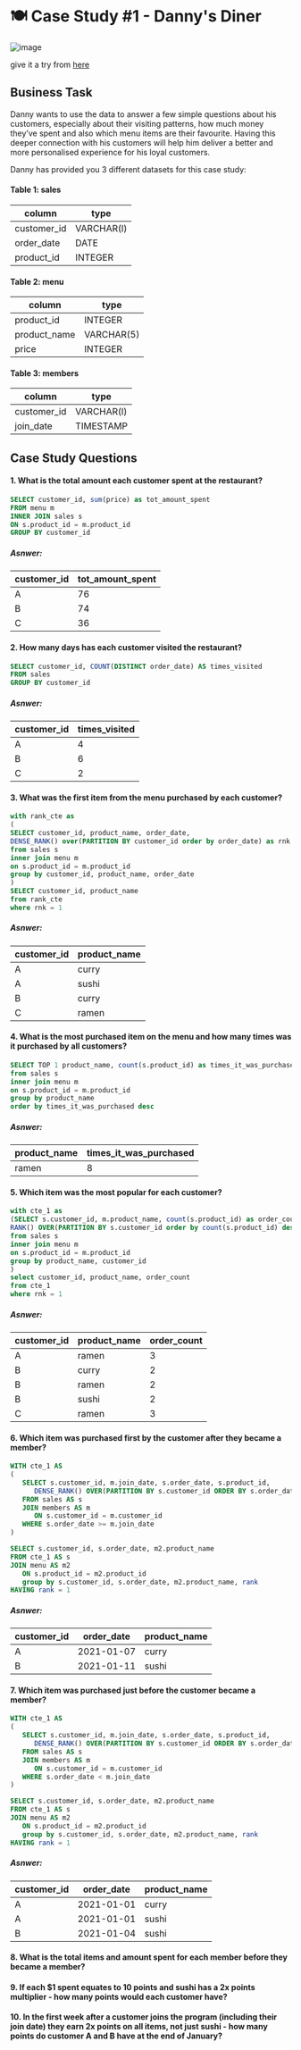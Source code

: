# 🍽 Case Study #1 - Danny's Diner

![image](https://user-images.githubusercontent.com/103854541/211898185-3a092c9c-8f45-4554-bae4-aff2680629b9.png)



give it a try from [here](https://8weeksqlchallenge.com/case-study-1/)

## Business Task

Danny wants to use the data to answer a few simple questions about his customers, especially about their visiting patterns, how much money they’ve spent and also which menu items are their favourite. Having this deeper connection with his customers will help him deliver a better and more personalised experience for his loyal customers.

Danny has provided you 3 different datasets for this case study:

#### Table 1: sales 

| column        | type       |    
| ------------- | ---------- |
| customer_id   | VARCHAR(l) |
| order_date    | DATE       |
| product_id    | INTEGER    |

#### Table 2: menu 

| column       | type       |    
| ------------ | ---------- |
| product_id   | INTEGER    |
| product_name | VARCHAR(5) |
| price        | INTEGER    |

#### Table 3: members 

| column        | type       |    
| ------------- | ---------- |
| customer_id   | VARCHAR(l) |
| join_date     | TIMESTAMP  |

## Case Study Questions


#### 1. What is the total amount each customer spent at the restaurant?

```sql
SELECT customer_id, sum(price) as tot_amount_spent
FROM menu m
INNER JOIN sales s
ON s.product_id = m.product_id
GROUP BY customer_id
```
##### Asnwer:

| customer_id | tot_amount_spent  |    
| ----------- | ----------------- |
| A           | 76                |
| B           | 74                |
| C           | 36                |


#### 2. How many days has each customer visited the restaurant?
```sql
SELECT customer_id, COUNT(DISTINCT order_date) AS times_visited
FROM sales
GROUP BY customer_id
```
##### Asnwer:

| customer_id | times_visited  |    
| ----------- | -------------- |
| A           | 4              |
| B           | 6              |
| C           | 2              |


#### 3. What was the first item from the menu purchased by each customer?

```sql
with rank_cte as
(
SELECT customer_id, product_name, order_date, 
DENSE_RANK() over(PARTITION BY customer_id order by order_date) as rnk
from sales s
inner join menu m
on s.product_id = m.product_id
group by customer_id, product_name, order_date
)
SELECT customer_id, product_name
from rank_cte
where rnk = 1
```

##### Asnwer:

| customer_id | product_name   |    
| ----------- | -------------- |
| A           | curry          |
| A           | sushi          |
| B           | curry          |
| C           | ramen          |


#### 4. What is the most purchased item on the menu and how many times was it purchased by all customers?

```sql
SELECT TOP 1 product_name, count(s.product_id) as times_it_was_purchased
from sales s
inner join menu m
on s.product_id = m.product_id
group by product_name
order by times_it_was_purchased desc
```
##### Asnwer:

| product_name | times_it_was_purchased |    
| ------------ | ---------------------- |
| ramen        | 8                      |



#### 5. Which item was the most popular for each customer?
```sql 
with cte_1 as
(SELECT s.customer_id, m.product_name, count(s.product_id) as order_count,
RANK() OVER(PARTITION BY s.customer_id order by count(s.product_id) desc) as rnk
from sales s
inner join menu m
on s.product_id = m.product_id
group by product_name, customer_id
)
select customer_id, product_name, order_count
from cte_1
where rnk = 1
```

##### Asnwer:

| customer_id | product_name    | order_count |   
| ----------- | --------------- | ----------- |
| A           | ramen           | 3           |
| B           | curry           | 2           |
| B           | ramen           | 2           |
| B           | sushi           | 2           |
| C           | ramen           | 3           |


#### 6. Which item was purchased first by the customer after they became a member?

```sql
WITH cte_1 AS 
(
   SELECT s.customer_id, m.join_date, s.order_date, s.product_id,
      DENSE_RANK() OVER(PARTITION BY s.customer_id ORDER BY s.order_date) AS rank
   FROM sales AS s
   JOIN members AS m
      ON s.customer_id = m.customer_id
   WHERE s.order_date >= m.join_date
)

SELECT s.customer_id, s.order_date, m2.product_name 
FROM cte_1 AS s
JOIN menu AS m2
   ON s.product_id = m2.product_id
   group by s.customer_id, s.order_date, m2.product_name, rank
HAVING rank = 1
```

##### Asnwer:

| customer_id | order_date  | product_name |   
| ----------- | ----------- | ------------ |
| A           | 2021-01-07  | curry        |
| B           | 2021-01-11  | sushi        |


#### 7. Which item was purchased just before the customer became a member?

```sql
WITH cte_1 AS 
(
   SELECT s.customer_id, m.join_date, s.order_date, s.product_id,
      DENSE_RANK() OVER(PARTITION BY s.customer_id ORDER BY s.order_date desc) AS rank
   FROM sales AS s
   JOIN members AS m
      ON s.customer_id = m.customer_id
   WHERE s.order_date < m.join_date
)

SELECT s.customer_id, s.order_date, m2.product_name 
FROM cte_1 AS s
JOIN menu AS m2
   ON s.product_id = m2.product_id
   group by s.customer_id, s.order_date, m2.product_name, rank
HAVING rank = 1

```

##### Asnwer:

| customer_id | order_date  | product_name |   
| ----------- | ----------- | ------------ |
| A           | 2021-01-01  | curry        |
| A           | 2021-01-01  | sushi        |
| B           | 2021-01-04  | sushi        |


#### 8. What is the total items and amount spent for each member before they became a member?


#### 9. If each $1 spent equates to 10 points and sushi has a 2x points multiplier - how many points would each customer have?


#### 10. In the first week after a customer joins the program (including their join date) they earn 2x points on all items, not just sushi - how many points do customer A and B have at the end of January?

